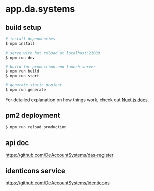 # app.da.systems

## build setup

```bash
# install dependencies
$ npm install

# serve with hot reload at localhost:21000
$ npm run dev

# build for production and launch server
$ npm run build
$ npm run start

# generate static project
$ npm run generate
```

For detailed explanation on how things work, check out [Nuxt.js docs](https://nuxtjs.org).

## pm2 deployment
```bash
$ npm run reload_production
```

## api doc
https://github.com/DeAccountSystems/das-register

## identicons service
https://github.com/DeAccountSystems/identicons
